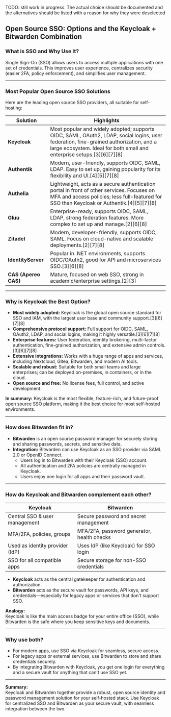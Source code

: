TODO: still work in progress. The actual choice should be documented and the alternatives should be listed with a reason for why they were deselected

## Open Source SSO: Options and the Keycloak + Bitwarden Combination

### What is SSO and Why Use It?
Single Sign-On (SSO) allows users to access multiple applications with one set of credentials. This improves user experience, centralizes security (easier 2FA, policy enforcement), and simplifies user management.

---

### Most Popular Open Source SSO Solutions

Here are the leading open source SSO providers, all suitable for self-hosting:

| Solution      | Highlights                                                                                         |
|---------------|---------------------------------------------------------------------------------------------------|
| **Keycloak**  | Most popular and widely adopted; supports OIDC, SAML, OAuth2, LDAP, social logins, user federation, fine-grained authorization, and a large ecosystem. Ideal for both small and enterprise setups.[3][6][7][8] |
| **Authentik** | Modern, user-friendly, supports OIDC, SAML, LDAP. Easy to set up, gaining popularity for its flexibility and UI.[4][5][7][8] |
| **Authelia**  | Lightweight, acts as a secure authentication portal in front of other services. Focuses on MFA and access policies; less full-featured for SSO than Keycloak or Authentik.[4][5][7][8] |
| **Gluu**      | Enterprise-ready, supports OIDC, SAML, LDAP, strong federation features. More complex to set up and manage.[2][6][8] |
| **Zitadel**   | Modern, developer-friendly, supports OIDC, SAML. Focus on cloud-native and scalable deployments.[2][7][8] |
| **IdentityServer** | Popular in .NET environments, supports OIDC/OAuth2, good for API and microservices SSO.[3][6][8] |
| **CAS (Apereo CAS)** | Mature, focused on web SSO, strong in academic/enterprise settings.[2][3] |

---

### Why is Keycloak the Best Option?

- **Most widely adopted:** Keycloak is the global open source standard for SSO and IAM, with the largest user base and community support.[3][6][7][8]
- **Comprehensive protocol support:** Full support for OIDC, SAML, OAuth2, LDAP, and social logins, making it highly versatile.[3][6][7][8]
- **Enterprise features:** User federation, identity brokering, multi-factor authentication, fine-grained authorization, and extensive admin controls.[3][6][7][8]
- **Extensive integrations:** Works with a huge range of apps and services, including Nextcloud, Gitea, Bitwarden, and modern AI tools.
- **Scalable and robust:** Suitable for both small teams and large enterprises; can be deployed on-premises, in containers, or in the cloud.
- **Open source and free:** No license fees, full control, and active development.

**In summary:** Keycloak is the most flexible, feature-rich, and future-proof open source SSO platform, making it the best choice for most self-hosted environments.

---

### How does Bitwarden fit in?

- **Bitwarden** is an open source password manager for securely storing and sharing passwords, secrets, and sensitive data.
- **Integration:** Bitwarden can use Keycloak as an SSO provider via SAML 2.0 or OpenID Connect.
    - Users log in to Bitwarden with their Keycloak (SSO) account.
    - All authentication and 2FA policies are centrally managed in Keycloak.
    - Users enjoy one login for all apps and their password vault.

---

### How do Keycloak and Bitwarden complement each other?

| Keycloak                         | Bitwarden                                    |
|-----------------------------------|----------------------------------------------|
| Central SSO & user management    | Secure password and secret management        |
| MFA/2FA, policies, groups        | MFA/2FA, password generator, health checks   |
| Used as identity provider (IdP)  | Uses IdP (like Keycloak) for SSO login       |
| SSO for all compatible apps      | Secure storage for non-SSO credentials       |

- **Keycloak** acts as the central gatekeeper for authentication and authorization.
- **Bitwarden** acts as the secure vault for passwords, API keys, and credentials—especially for legacy apps or services that don't support SSO.

**Analogy:**  
Keycloak is like the main access badge for your entire office (SSO), while Bitwarden is the safe where you keep sensitive keys and documents.

---

### Why use both?

- For modern apps, use SSO via Keycloak for seamless, secure access.
- For legacy apps or external services, use Bitwarden to store and share credentials securely.
- By integrating Bitwarden with Keycloak, you get one login for everything and a secure vault for anything that can't use SSO yet.

---

**Summary:**  
Keycloak and Bitwarden together provide a robust, open source identity and password management solution for your self-hosted stack. Use Keycloak for centralized SSO and Bitwarden as your secure vault, with seamless integration between the two.

